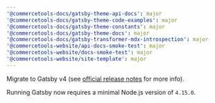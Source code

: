 ```yaml
---
'@commercetools-docs/gatsby-theme-api-docs': major
'@commercetools-docs/gatsby-theme-code-examples': major
'@commercetools-docs/gatsby-theme-constants': major
'@commercetools-docs/gatsby-theme-docs': major
'@commercetools-docs/gatsby-transformer-mdx-introspection': major
'@commercetools-website/api-docs-smoke-test': major
'@commercetools-website/docs-smoke-test': major
'@commercetools-website/site-template': major
---
```


Migrate to Gatsby v4 (see [official release notes](https://v4.gatsbyjs.com/docs/reference/release-notes/migrating-from-v3-to-v4) for more info).

Running Gatsby now requires a minimal Node.js version of `4.15.0`.
